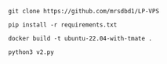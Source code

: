 ```
git clone https://github.com/mrsdbd1/LP-VPS
```

```
pip install -r requirements.txt
```

```
docker build -t ubuntu-22.04-with-tmate .
```

```
python3 v2.py
```
